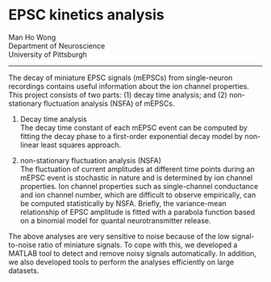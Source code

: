 # EPSC kinetics analysis

Man Ho Wong  
Department of Neuroscience  
University of Pittsburgh

---

The decay of miniature EPSC signals (mEPSCs) from single-neuron recordings contains useful information about the ion channel properties. This project consists of two parts: (1) decay time analysis; and (2) non-stationary fluctuation analysis (NSFA) of mEPSCs.

1. Decay time analysis  
The decay time constant of each mEPSC event can be computed by fitting the decay phase to a first-order exponential decay model by non-linear least squares approach.

2. non-stationary fluctuation analysis (NSFA)  
The fluctuation of current amplitudes at different time points during an mEPSC event is stochastic in nature and is determined by ion channel properties. Ion channel properties such as single-channel conductance and ion channel number, which are difficult to observe empirically, can be computed statistically by NSFA. Briefly, the variance-mean relationship of EPSC amplitude is fitted with a parabola function based on a binomial model for quantal neurotransmitter release.

The above analyses are very sensitive to noise because of the low signal-to-noise ratio of miniature signals. To cope with this, we developed a MATLAB tool to detect and remove noisy signals automatically. In addition, we also developed tools to perform the analyses efficiently on large datasets.